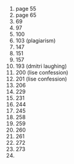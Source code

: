 1. page 55
2. page 65
3. 69
4. 97
5. 100
6. 103 (plagiarism)
7. 147
8. 151
9. 157
10. 193 (dmitri laughing)
11. 200 (lise confession)
12. 201 (lise confession)
13. 206
14. 229
15. 231
16. 244
17. 245
18. 258
19. 259
20. 260
21. 261
22. 272
23. 273
24. 